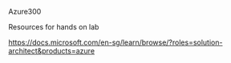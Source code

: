Azure300


Resources for hands on lab 

https://docs.microsoft.com/en-sg/learn/browse/?roles=solution-architect&products=azure
